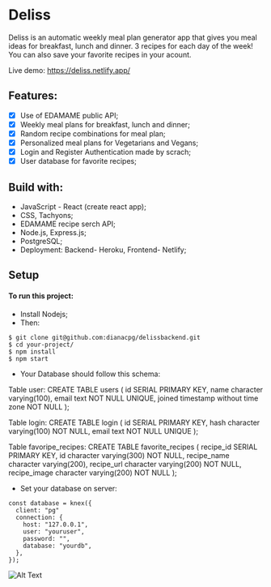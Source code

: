 # Deliss

Deliss is an automatic weekly meal plan generator app that gives you meal ideas for breakfast, lunch and dinner. 3 recipes for each day of the week! You can also save your favorite recipes in your acount.

Live demo: https://deliss.netlify.app/

## Features:

- [x] Use of EDAMAME public API;
- [x] Weekly meal plans for breakfast, lunch and dinner;
- [x] Random recipe combinations for meal plan;
- [x] Personalized meal plans for Vegetarians and Vegans;
- [x] Login and Register Authentication made by scrach;
- [x] User database for favorite recipes;

## Build with:

- JavaScript - React (create react app);
- CSS, Tachyons;
- EDAMAME recipe serch API;
- Node.js, Express.js;
- PostgreSQL;
- Deployment: Backend- Heroku, Frontend- Netlify;

## Setup

#### To run this project:

- Install Nodejs;
- Then:

```
$ git clone git@github.com:dianacpg/delissbackend.git
$ cd your-project/
$ npm install
$ npm start

```

- Your Database should follow this schema:

Table user:
CREATE TABLE users (
id SERIAL PRIMARY KEY,
name character varying(100),
email text NOT NULL UNIQUE,
joined timestamp without time zone NOT NULL
);

Table login:
CREATE TABLE login (
id SERIAL PRIMARY KEY,
hash character varying(100) NOT NULL,
email text NOT NULL UNIQUE
);

Table favoripe_recipes:
CREATE TABLE favorite_recipes (
recipe_id SERIAL PRIMARY KEY,
id character varying(300) NOT NULL,
recipe_name character varying(200),
recipe_url character varying(200) NOT NULL,
recipe_image character varying(200) NOT NULL
);

- Set your database on server:

```
const database = knex({
  client: "pg"
  connection: {
    host: "127.0.0.1",
    user: "youruser",
    password: "",
    database: "yourdb",
  },
});
```

![Alt Text](https://media.giphy.com/media/lKQ4k6JMgf1OoeIcVf/giphy.gif)
